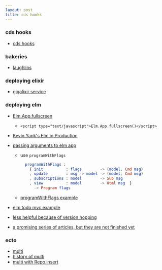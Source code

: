 ```yaml
---
layout: post
title: cds hooks
---
```


### cds hooks
- [cds hooks](https://www.healthcare-informatics.com/blogs/david-raths/interoperability/what-cds-hooks-interview-josh-mandel-about-fhir-and-clinical)

### bakeries
- [laughlins](http://laughlinsbakery.com/menu/)

### deploying elixir
- [gigalixir service](https://gigalixir.readthedocs.io/en/latest/index.html)

### deploying elm
- [Elm.App.fullscreen](https://stackoverflow.com/questions/28124416/deploying-as-a-standalone-page)
  - `<script type="text/javascript">Elm.App.fullscreen()</script>`
- [Kevin Yank's Elm in Production](https://www.youtube.com/watch?v=LZj_1qVURL0)
- [passing arguments to elm app](http://www.mikem.xyz/2016/08/19/passing-arguments-to-elm-app/)
  - use `programWithFlags`
    ```elm
      programWithFlags :
        { init          : flags        -> (model, Cmd msg)
        , update        : msg -> model -> (model, Cmd msg)
        , subscriptions : model        -> Sub msg
        , view          : model        -> Html msg  }
          -> Program flags
    ```
  - [programWithFlags example](https://gist.github.com/napcs/d884497a67ffb87e9bbb82ae681f75b1)

- [elm todo mvc example](https://github.com/evancz/elm-todomvc/blob/master/Todo.elm)
- [less helpful because of version hopping](https://medium.com/@diamondgfx/writing-a-full-site-in-phoenix-and-elm-a100804c9499)
- [a promising series of articles, but they are not finished yet](http://codeloveandboards.com/blog/2017/02/02/phoenix-and-elm-a-real-use-case-pt-1/)

### ecto
- [multi](https://hexdocs.pm/ecto/Ecto.Multi.html#run/3)
- [history of multi](https://groups.google.com/forum/#!msg/elixir-ecto/zrJtqiR0-gU/n-mfoSSOIgAJ)
- [multi with Repo.insert](https://stackoverflow.com/questions/46678995/using-result-of-intermediate-insert-in-transaction-with-ecto)
